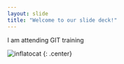 ```yaml
---
layout: slide
title: "Welcome to our slide deck!"
---
```


I am attending GIT training

![inflatocat](https://octodex.github.com/images/inflatocat.png)
{: .center}
